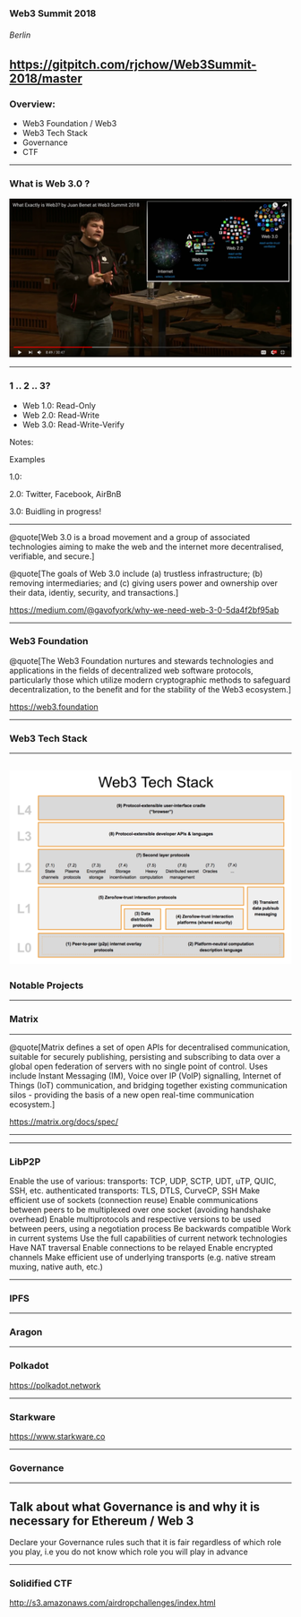 ### Web3 Summit 2018
###### Berlin

https://gitpitch.com/rjchow/Web3Summit-2018/master
---

### Overview:
- Web3 Foundation / Web3
- Web3 Tech Stack
- Governance
- CTF

---

### What is Web 3.0 ?

![What is Web 3](./images/whatisweb3.png)


---
### 1 .. 2 .. 3?

- Web 1.0: Read-Only
- Web 2.0: Read-Write
- Web 3.0: Read-Write-Verify

Notes:

Examples

1.0:

2.0: Twitter, Facebook, AirBnB

3.0: Buidling in progress! 


---


@quote[Web 3.0 is a broad movement and a group of associated technologies aiming to make the web and the internet more decentralised, verifiable, and secure.]

@quote[The goals of Web 3.0 include (a) trustless infrastructure; (b) removing intermediaries; and (c) giving users power and ownership over their data, identiy, security, and transactions.]


https://medium.com/@gavofyork/why-we-need-web-3-0-5da4f2bf95ab

---

### Web3 Foundation
@quote[The Web3 Foundation nurtures and stewards technologies and applications in the fields of decentralized web software protocols, particularly those which utilize modern cryptographic methods to safeguard decentralization, to the benefit and for the stability of the Web3 ecosystem.]

https://web3.foundation

---

### Web3 Tech Stack

---
![Tech Stack Overview](./images/web3techstack.png)
---

### Notable Projects

---

### Matrix



---

@quote[Matrix defines a set of open APIs for decentralised communication, suitable for securely publishing, persisting and subscribing to data over a global open federation of servers with no single point of control. Uses include Instant Messaging (IM), Voice over IP (VoIP) signalling, Internet of Things (IoT) communication, and bridging together existing communication silos - providing the basis of a new open real-time communication ecosystem.]

https://matrix.org/docs/spec/

---



---

### LibP2P

Enable the use of various:
transports: TCP, UDP, SCTP, UDT, uTP, QUIC, SSH, etc.
authenticated transports: TLS, DTLS, CurveCP, SSH
Make efficient use of sockets (connection reuse)
Enable communications between peers to be multiplexed over one socket (avoiding handshake overhead)
Enable multiprotocols and respective versions to be used between peers, using a negotiation process
Be backwards compatible
Work in current systems
Use the full capabilities of current network technologies
Have NAT traversal
Enable connections to be relayed
Enable encrypted channels
Make efficient use of underlying transports (e.g. native stream muxing, native auth, etc.)

---

### IPFS

---

### Aragon

---
### Polkadot

https://polkadot.network

---

### Starkware
https://www.starkware.co

---
### Governance

---

Talk about what Governance is and why it is necessary for Ethereum / Web 3
---
Declare your Governance rules such that it is fair regardless of which role you play, i.e you do not know which role you will play in advance

---

### Solidified CTF



http://s3.amazonaws.com/airdropchallenges/index.html
